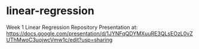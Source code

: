 # linear-regression
Week 1 Linear Regression Repository
Presentation at: https://docs.google.com/presentation/d/1JYNFqQDYMXuuRE3QLsEOzL0vZUThMwoC3uojwcVmw1c/edit?usp=sharing
